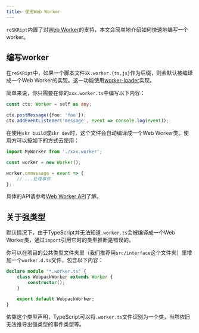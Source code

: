 ```yaml
---
title: 使用Web Worker
---
```


`reSKRipt`内置了对[Web Worker](https://developer.mozilla.org/zh-CN/docs/Web/API/Web_Workers_API/Using_web_workers)的支持，本文会简单地介绍如何快速地编写一个worker。

## 编写worker

在`reSKRipt`中，如果一个脚本文件以`.worker.{ts,js}`作为后缀，则会默认被编译成一个Web Worker的实现。这一功能使用[worker-loader](https://github.com/webpack-contrib/worker-loader)实现。

简单来说，你只需要在你的`xxx.worker.ts`中编写以下内容：

```ts
const ctx: Worker = self as any;

ctx.postMessage({foo: 'foo'});
ctx.addEventListener('message', event => console.log(event));
```

在使用`skr build`或`skr dev`时，这个文件会自动编译成一个Web Worker类。使用方可以按如下的方式去使用：

```ts
import MyWorker from './xxx.worker';

const worker = new Worker();

worker.onmessage = event => {
    // ...处理事件
};
```

具体的API请参考[Web Worker API](https://developer.mozilla.org/zh-CN/docs/Web/API/Web_Workers_API)了解。

## 关于强类型

默认情况下，由于TypeScript并无法知道`.worker.ts`会被编译成一个Web Worker类，通过`import`引用它时的类型推断是错误的。

你可以在项目的公共类型文件夹里（我们推荐用`src/interface`这个文件夹）里增加一个`worker.d.ts`文件，包含以下内容：

```ts
declare module "*.worker.ts" {
    class WebpackWorker extends Worker {
        constructor();
    }

    export default WebpackWorker;
}
```

依靠这个类型声明，TypeScript可以将`.worker.ts`文件识别为一个类，当然依旧无法推导出强类型的事件类型等。
